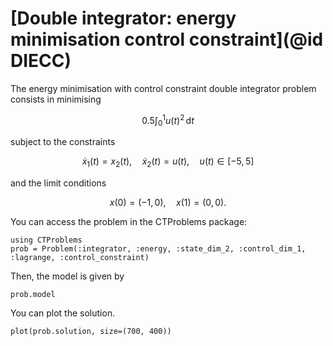# [Double integrator: energy minimisation control constraint](@id DIECC)

The energy minimisation with control constraint double integrator problem consists in minimising

```math
    0.5\int_{0}^{1} {u(t)}^2 \, \mathrm{d}t
```

subject to the constraints

```math
    \dot x_1(t) = x_2(t), \quad \dot x_2(t) = u(t), \quad u(t) \in [-5,5]
```

and the limit conditions

```math
    x(0) = (-1,0), \quad x(1) = (0,0).
```

You can access the problem in the CTProblems package:

```@example main
using CTProblems
prob = Problem(:integrator, :energy, :state_dim_2, :control_dim_1, :lagrange, :control_constraint)
```

Then, the model is given by

```@example main
prob.model
```

You can plot the solution.

```@example main
plot(prob.solution, size=(700, 400))
```

